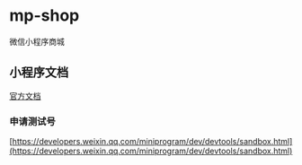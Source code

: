 # mp-shop
微信小程序商城

## 小程序文档
[官方文档](https://developers.weixin.qq.com/miniprogram/dev/framework/)


### 申请测试号
[https://developers.weixin.qq.com/miniprogram/dev/devtools/sandbox.html](https://developers.weixin.qq.com/miniprogram/dev/devtools/sandbox.html)

